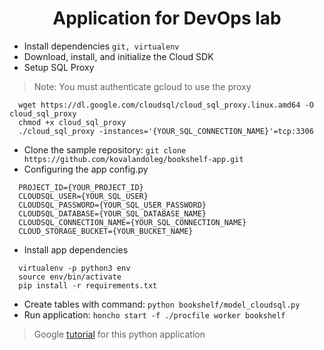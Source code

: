 <h1 align="center">Application for DevOps lab</h1>

- Install dependencies `git, virtualenv`
- Download, install, and initialize the Cloud SDK
- Setup SQL Proxy

> Note: You must authenticate gcloud to use the proxy

```
  wget https://dl.google.com/cloudsql/cloud_sql_proxy.linux.amd64 -O cloud_sql_proxy
  chmod +x cloud_sql_proxy
  ./cloud_sql_proxy -instances='{YOUR_SQL_CONNECTION_NAME}'=tcp:3306
```

- Clone the sample repository: `git clone https://github.com/kovalandoleg/bookshelf-app.git`
- Configuring the app config.py

```
  PROJECT_ID={YOUR_PROJECT_ID}
  CLOUDSQL_USER={YOUR_SQL_USER}
  CLOUDSQL_PASSWORD={YOUR_SQL_USER_PASSWORD}
  CLOUDSQL_DATABASE={YOUR_SQL_DATABASE_NAME}
  CLOUDSQL_CONNECTION_NAME={YOUR_SQL_CONNECTION_NAME}
  CLOUD_STORAGE_BUCKET={YOUR_BUCKET_NAME}
```

- Install app dependencies

```
  virtualenv -p python3 env
  source env/bin/activate
  pip install -r requirements.txt
```

- Create tables with command: `python bookshelf/model_cloudsql.py`
- Run application: `honcho start -f ./procfile worker bookshelf`

> Google [tutorial](https://cloud.google.com/python/tutorials/bookshelf-on-compute-engine) for this python application
